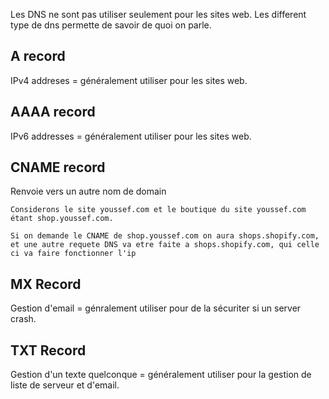 Les DNS ne sont pas utiliser seulement pour les sites web.
Les different type de dns permette de savoir de quoi on parle.

## A record
IPv4 addreses = généralement utiliser pour les sites web.
## AAAA record
IPv6 addresses = généralement utiliser pour les sites web.

## CNAME record
Renvoie vers un autre nom de domain

	Considerons le site youssef.com et le boutique du site youssef.com étant shop.youssef.com.
	
	Si on demande le CNAME de shop.youssef.com on aura shops.shopify.com, et une autre requete DNS va etre faite a shops.shopify.com, qui celle ci va faire fonctionner l'ip

## MX Record
Gestion d'email = génralement utiliser pour de la sécuriter si un server crash.

## TXT Record 
Gestion d'un texte quelconque = généralement utiliser pour la gestion de liste de serveur et d'email.